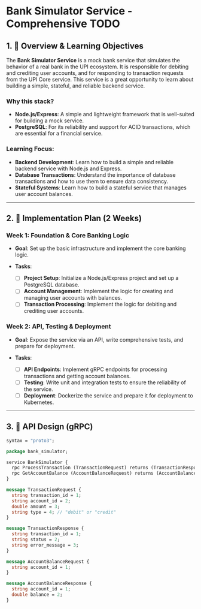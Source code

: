 # Bank Simulator Service - Comprehensive TODO

## 1. 🎯 Overview & Learning Objectives

The **Bank Simulator Service** is a mock bank service that simulates the behavior of a real bank in the UPI ecosystem. It is responsible for debiting and crediting user accounts, and for responding to transaction requests from the UPI Core service. This service is a great opportunity to learn about building a simple, stateful, and reliable backend service.

### **Why this stack?**

*   **Node.js/Express**: A simple and lightweight framework that is well-suited for building a mock service.
*   **PostgreSQL**: For its reliability and support for ACID transactions, which are essential for a financial service.

### **Learning Focus**:

*   **Backend Development**: Learn how to build a simple and reliable backend service with Node.js and Express.
*   **Database Transactions**: Understand the importance of database transactions and how to use them to ensure data consistency.
*   **Stateful Systems**: Learn how to build a stateful service that manages user account balances.

---

## 2. 🚀 Implementation Plan (2 Weeks)

### **Week 1: Foundation & Core Banking Logic**

*   **Goal**: Set up the basic infrastructure and implement the core banking logic.

*   **Tasks**:
    *   [ ] **Project Setup**: Initialize a Node.js/Express project and set up a PostgreSQL database.
    *   [ ] **Account Management**: Implement the logic for creating and managing user accounts with balances.
    *   [ ] **Transaction Processing**: Implement the logic for debiting and crediting user accounts.

### **Week 2: API, Testing & Deployment**

*   **Goal**: Expose the service via an API, write comprehensive tests, and prepare for deployment.

*   **Tasks**:
    *   [ ] **API Endpoints**: Implement gRPC endpoints for processing transactions and getting account balances.
    *   [ ] **Testing**: Write unit and integration tests to ensure the reliability of the service.
    *   [ ] **Deployment**: Dockerize the service and prepare it for deployment to Kubernetes.

---

## 3. 🔌 API Design (gRPC)

```protobuf
syntax = "proto3";

package bank_simulator;

service BankSimulator {
  rpc ProcessTransaction (TransactionRequest) returns (TransactionResponse);
  rpc GetAccountBalance (AccountBalanceRequest) returns (AccountBalanceResponse);
}

message TransactionRequest {
  string transaction_id = 1;
  string account_id = 2;
  double amount = 3;
  string type = 4; // "debit" or "credit"
}

message TransactionResponse {
  string transaction_id = 1;
  string status = 2;
  string error_message = 3;
}

message AccountBalanceRequest {
  string account_id = 1;
}

message AccountBalanceResponse {
  string account_id = 1;
  double balance = 2;
}
```
